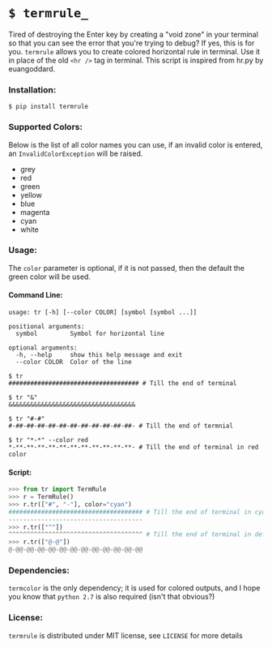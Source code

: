 `$ termrule_`
=============

Tired of destroying the Enter key by creating a "void zone" in your terminal so that you can see the error that you're trying to debug? If yes, this is for you. `termrule` allows you to create colored horizontal rule in terminal. Use it in place of the old `<hr />` tag in terminal. This script is inspired from hr.py by euangoddard.

### Installation:
` $ pip install termrule `

### Supported Colors:
Below is the list of all color names you can use, if an invalid color is entered, an `InvalidColorException` will be raised.
 - grey
 - red
 - green
 - yellow
 - blue
 - magenta
 - cyan
 - white

### Usage:
The `color` parameter is optional, if it is not passed, then the default the green color will be used.

#### Command Line:
```
usage: tr [-h] [--color COLOR] [symbol [symbol ...]]

positional arguments:
  symbol         Symbol for horizontal line

optional arguments:
  -h, --help     show this help message and exit
  --color COLOR  Color of the line
```
```
$ tr
#################################### # Till the end of terminal 

$ tr "&"
&&&&&&&&&&&&&&&&&&&&&&&&&&&&&&&&&&&

$ tr "#-#"
#-##-##-##-##-##-##-##-##-##-##-##- # Till the end of termnial 

$ tr "*-*" --color red
*-**-**-**-**-**-**-**-**-**-**-**- # Till the end of terminal in red color
```

#### Script:
```python
>>> from tr import TermRule
>>> r = TermRule()
>>> r.tr(["#", "-"], color="cyan")
##################################### # Till the end of terminal in cyan color
-------------------------------------
>>> r.tr(["^"])
^^^^^^^^^^^^^^^^^^^^^^^^^^^^^^^^^^^^^ # Till the end of terminal in default color
>>> r.tr(["@-@"])
@-@@-@@-@@-@@-@@-@@-@@-@@-@@-@@-@@-@@
```

### Dependencies:
`termcolor` is the only dependency; it is used for colored outputs, and I hope you know that `python 2.7` is also required (isn't that obvious?)

### License:
`termrule` is distributed under MIT license, see `LICENSE` for more details

